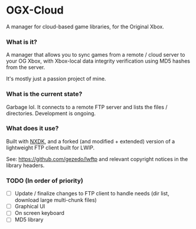 # OGX-Cloud
A manager for cloud-based game libraries, for the Original Xbox. 

### What is it?
A manager that allows you to sync games from a remote / cloud server to your OG Xbox, with Xbox-local data integrity verification using MD5 hashes from the server. 

It's mostly just a passion project of mine.

### What is the current state?
Garbage lol. It connects to a remote FTP server and lists the files / directories. Development is ongoing.

### What does it use?
Built with [NXDK](https://github.com/XboxDev/nxdk), and a forked (and modified + extended) version of a lightweight FTP client built for LWIP. 

See: https://github.com/gezedo/lwftp and relevant copyright notices in the library headers.

### TODO (In order of priority)
- [ ] Update / finalize changes to FTP client to handle needs (dir list, download large multi-chunk files)  
- [ ] Graphical UI  
- [ ] On screen keyboard
- [ ] MD5 library